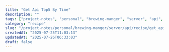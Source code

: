 ```yaml
---
title: "Get Api Top5 By Time"
description: ""
tags: ["project-notes", "personal", "brewing-manger", "server", "api", "recipe"]
category: "recipe"
slug: "/project-notes/personal/brewing-manger/server/api/recipe/get_api_top5_by_time.md"
createdAt: "2025-07-25T11:03:13"
updatedAt: "2025-07-26T06:33:03"
draft: false
---
```

